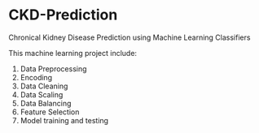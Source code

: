 # CKD-Prediction
Chronical Kidney Disease Prediction using Machine Learning Classifiers

This machine learning project include:
1. Data Preprocessing
2. Encoding
3. Data Cleaning
4. Data Scaling
5. Data Balancing
6. Feature Selection
7. Model training and testing
